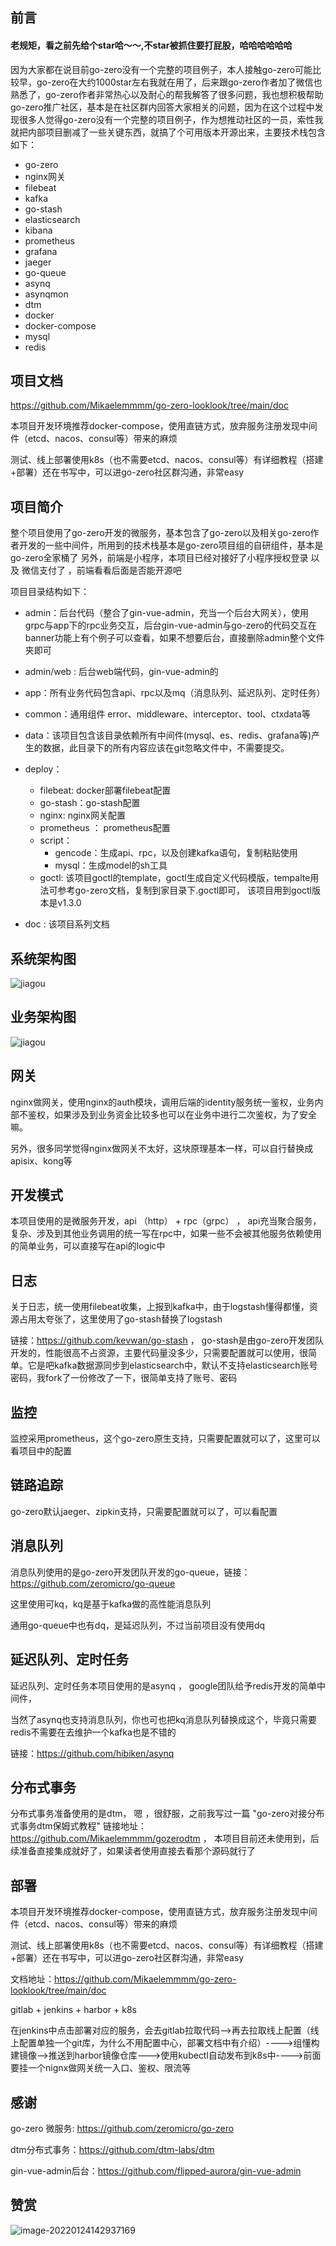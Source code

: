 

## 前言



#### 老规矩，看之前先给个star哈～～,不star被抓住要打屁股，哈哈哈哈哈哈



因为大家都在说目前go-zero没有一个完整的项目例子，本人接触go-zero可能比较早，go-zero在大约1000star左右我就在用了，后来跟go-zero作者加了微信也熟悉了，go-zero作者非常热心以及耐心的帮我解答了很多问题，我也想积极帮助go-zero推广社区，基本是在社区群内回答大家相关的问题，因为在这个过程中发现很多人觉得go-zero没有一个完整的项目例子，作为想推动社区的一员，索性我就把内部项目删减了一些关键东西，就搞了个可用版本开源出来，主要技术栈包含如下：



- go-zero
- nginx网关
- filebeat
- kafka
- go-stash
- elasticsearch
- kibana
- prometheus
- grafana
- jaeger
- go-queue
- asynq
- asynqmon
- dtm
- docker
- docker-compose
- mysql
- redis



## 项目文档
https://github.com/Mikaelemmmm/go-zero-looklook/tree/main/doc

本项目开发环境推荐docker-compose，使用直链方式，放弃服务注册发现中间件（etcd、nacos、consul等）带来的麻烦

测试、线上部署使用k8s（也不需要etcd、nacos、consul等）有详细教程（搭建+部署）还在书写中，可以进go-zero社区群沟通，非常easy



## 项目简介

整个项目使用了go-zero开发的微服务，基本包含了go-zero以及相关go-zero作者开发的一些中间件，所用到的技术栈基本是go-zero项目组的自研组件，基本是go-zero全家桶了
另外，前端是小程序，本项目已经对接好了小程序授权登录 以及 微信支付了 ，前端看看后面是否能开源吧



项目目录结构如下：

-  admin：后台代码（整合了gin-vue-admin，充当一个后台大网关），使用grpc与app下的rpc业务交互，后台gin-vue-admin与go-zero的代码交互在banner功能上有个例子可以查看，如果不想要后台，直接删除admin整个文件夹即可
- admin/web : 后台web端代码，gin-vue-admin的


- app：所有业务代码包含api、rpc以及mq（消息队列、延迟队列、定时任务）

- common：通用组件 error、middleware、interceptor、tool、ctxdata等

- data：该项目包含该目录依赖所有中间件(mysql、es、redis、grafana等)产生的数据，此目录下的所有内容应该在git忽略文件中，不需要提交。

- deploy：

    - filebeat: docker部署filebeat配置
    - go-stash：go-stash配置
    - nginx: nginx网关配置
    - prometheus ： prometheus配置
    - script：
        - gencode：生成api、rpc，以及创建kafka语句，复制粘贴使用
        - mysql：生成model的sh工具
    - goctl: 该项目goctl的template，goctl生成自定义代码模版，tempalte用法可参考go-zero文档，复制到家目录下.goctl即可，
      该项目用到goctl版本是v1.3.0

- doc : 该项目系列文档





## 系统架构图

![jiagou](./doc/images/1/gozerolooklook.png)

## 业务架构图

![jiagou](./doc/images/1/go-zero-looklook-service.png)


## 网关

nginx做网关，使用nginx的auth模块，调用后端的identity服务统一鉴权，业务内部不鉴权，如果涉及到业务资金比较多也可以在业务中进行二次鉴权，为了安全嘛。

另外，很多同学觉得nginx做网关不太好，这块原理基本一样，可以自行替换成apisix、kong等



## 开发模式

本项目使用的是微服务开发，api （http） + rpc（grpc） ， api充当聚合服务，复杂、涉及到其他业务调用的统一写在rpc中，如果一些不会被其他服务依赖使用的简单业务，可以直接写在api的logic中



## 日志

关于日志，统一使用filebeat收集，上报到kafka中，由于logstash懂得都懂，资源占用太夸张了，这里使用了go-stash替换了logstash

链接：https://github.com/kevwan/go-stash  ， go-stash是由go-zero开发团队开发的，性能很高不占资源，主要代码量没多少，只需要配置就可以使用，很简单。它是吧kafka数据源同步到elasticsearch中，默认不支持elasticsearch账号密码，我fork了一份修改了一下，很简单支持了账号、密码



## 监控

监控采用prometheus，这个go-zero原生支持，只需要配置就可以了，这里可以看项目中的配置



## 链路追踪

go-zero默认jaeger、zipkin支持，只需要配置就可以了，可以看配置



## 消息队列

消息队列使用的是go-zero开发团队开发的go-queue，链接：https://github.com/zeromicro/go-queue

这里使用可kq，kq是基于kafka做的高性能消息队列

通用go-queue中也有dq，是延迟队列，不过当前项目没有使用dq



## 延迟队列、定时任务

延迟队列、定时任务本项目使用的是asynq ， google团队给予redis开发的简单中间件，

当然了asynq也支持消息队列，你也可也把kq消息队列替换成这个，毕竟只需要redis不需要在去维护一个kafka也是不错的

链接：https://github.com/hibiken/asynq



## 分布式事务

分布式事务准备使用的是dtm， 嗯 ，很舒服，之前我写过一篇 "go-zero对接分布式事务dtm保姆式教程" 链接地址：https://github.com/Mikaelemmmm/gozerodtm ， 本项目目前还未使用到，后续准备直接集成就好了，如果读者使用直接去看那个源码就行了



## 部署

本项目开发环境推荐docker-compose，使用直链方式，放弃服务注册发现中间件（etcd、nacos、consul等）带来的麻烦

测试、线上部署使用k8s（也不需要etcd、nacos、consul等）有详细教程（搭建+部署）还在书写中，可以进go-zero社区群沟通，非常easy

文档地址：https://github.com/Mikaelemmmm/go-zero-looklook/tree/main/doc

gitlab + jenkins + harbor + k8s

在jenkins中点击部署对应的服务，会去gitlab拉取代码-->再去拉取线上配置（线上配置单独一个git库，为什么不用配置中心，部署文档中有介绍）---->组懂构建镜像-->推送到harbor镜像仓库--->使用kubectl自动发布到k8s中---->前面要挂一个nignx做网关统一入口、鉴权、限流等



## 感谢

go-zero 微服务: https://github.com/zeromicro/go-zero

dtm分布式事务：https://github.com/dtm-labs/dtm

gin-vue-admin后台：https://github.com/flipped-aurora/gin-vue-admin





## 赞赏

![image-20220124142937169](./doc/images/1/info.jpg)

